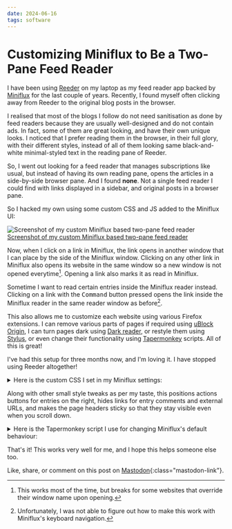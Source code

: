 ```yaml
---
date: 2024-06-16
tags: software
---
```


# Customizing Miniflux to Be a Two-Pane Feed Reader

I have been using [Reeder](https://reederapp.com/) on my laptop as my feed reader app backed by [Miniflux](https://miniflux.app/) for the last couple of years. Recently, I found myself often clicking away from Reeder to the original blog posts in the browser.

I realised that most of the blogs I follow do not need sanitisation as done by feed readers because they are usually well-designed and do not contain ads. In fact, some of them are great looking, and have their own unique looks. I noticed that I prefer reading them in the browser, in their full glory, with their different styles, instead of all of them looking same black-and-white minimal-styled text in the reading pane of Reeder.

So, I went out looking for a feed reader that manages subscriptions like usual, but instead of having its own reading pane, opens the articles in a side-by-side browser pane. And I found **none**. Not a single feed reader I could find with links displayed in a sidebar, and original posts in a browser pane.

So I hacked my own using some custom CSS and JS added to the Miniflux UI:

![Screenshot of my custom Miniflux based two-pane feed reader](https://fantastic.earth/system/media_attachments/files/112/332/268/041/648/969/original/756962eb32d4fa84.png "Screenshot of a hacked together feed reader comprised of two side-by-side browser windows, with links displayed in Miniflux in the browser window on the left side, and the article open in another browser window on the right side.")
[Screenshot of my custom Miniflux based two-pane feed reader](https://fantastic.earth/system/media_attachments/files/112/332/268/041/648/969/original/756962eb32d4fa84.png)

Now, when I click on a link in Miniflux, the link opens in another window that I can place by the side of the Miniflux window. Clicking on any other link in Miniflux also opens its website in the same window so a new window is not opened everytime[^1]. Opening a link also marks it as read in Miniflux.

[^1]: This works most of the time, but breaks for some websites that override their window name upon opening.

Sometime I want to read certain entries inside the Miniflux reader instead. Clicking on a link with the <kbd>Command</kbd> button pressed opens the link inside the Miniflux reader in the same reader window as before[^2].

[^2]: Unfortunately, I was not able to figure out how to make this work with Miniflux's keyboard navigation.

This also allows me to customize each website using various Firefox extensions. I can remove various parts of pages if required using [uBlock Origin](https://github.com/gorhill/uBlock), I can turn pages dark using [Dark reader](https://darkreader.org/), or restyle them using [Stylus](https://add0n.com/stylus.html), or even change their functionality using [Tapermonkey](https://www.tampermonkey.net/) scripts. All of this is great!

I've had this setup for three months now, and I'm loving it. I have stopped using Reeder altogether!

<details markdown="1">
<summary>Here is the custom CSS I set in my Miniflux settings:</summary>

```css
body {
  max-width: 55em;
}
.item {
  border: none;
}
.item-title {
  font-size: 1.2rem;
}
.item-meta {
  display: flex;
  justify-content: space-between;
}
.item-meta a {
  color: #AAA;
}
.item-meta-icons li > :is(a, button) {
  color: #AAA;
}
.item-meta-icons :is(a:is(:focus, :hover), button:is(:focus, :hover)) {
  color: lightsalmon;
}
.item-meta-info :is(a:is(:focus, :hover), button:is(:focus, :hover)) {
  color: lightblue;
}
.item-meta-icons li {
  margin-top: 0;
}
.item-meta .item-meta-icons-comments {
  display: none;
}
.item-meta-icons .item-meta-icons-external-url {
  margin-right: 0;
  display: none;
}
.item-meta-info {
  font-size: inherit;
}
.item-header .category {
  position: relative;
  bottom: 0.2em;
}
.item-header h2 a img {
  background-color: #eee;
}
.entry header h1, .entry header .entry-actions, .entry header .entry-meta {
  margin-bottom: 10px;
}
.entry-content pre {
  padding: 5px 10px;
}
.entry-content code {
  font-size: 0.95em;
}
.entry-actions :is(.page-button, .page-link) {
  &:is(:hover, :focus) {
    color: lightsalmon;
  }
}
.header {
  position: sticky;
  top: 0;
  background-color: var(--body-background);
  z-index: 2;
  padding-bottom: 0.5rem;
}
.page-header, section.entry {
  position: sticky;
  top: calc(0.9rem + 10px);
  background-color: var(--body-background);
  z-index: 2;
  padding-bottom: 0.5rem;
}
.header li a:hover, .entry header h1 a:hover, .page-header h1 a:hover {
  color: var(--link-hover-color);
}
:root {
--entry-content-color: #BABABA;
--body-background: #141414;
--entry-content-code-color: #dfdfdf;
--entry-content-code-background: #222;
--entry-content-code-border-color: transparent;
--category-link-hover-color: lightblue;
--category-has-unread-background-color: unset;
--category-has-unread-border-style: unset;
--category-has-unread-border-color: unset;
--feed-parsing-error-border-style: unset;
--feed-parsing-error-border-color: unset;
--feed-has-unread-background-color: unset;
--feed-has-unread-border-style: unset;
--feed-has-unread-border-color: unset;
}
```

</details>

Along with other small style tweaks as per my taste, this positions actions buttons for entries on the right, hides links for entry comments and external URLs, and makes the page headers sticky so that they stay visible even when you scroll down.

<details markdown="1">
<summary>Here is the Tapermonkey script I use for changing Miniflux's default behaviour:</summary>

```js
// ==UserScript==
// @name         Miniflux 2 Pane
// @match        https://reader.miniflux.app/*
// ==/UserScript==

(function() {
  'use strict';

  function openArticle(article, openInMinifluxReader) {
    let articleURL = openInMinifluxReader
      ? article.querySelector(".item-header h2 a").href
      : article.querySelector(".item-meta-icons-external-url a").href;
    if (window.open(articleURL, "miniflux-viewer")) {
      article
        .querySelector(".item-meta-icons-read button[data-value=unread]")
        .click();
    }
  }

  document.addEventListener("DOMContentLoaded", () => {
    document.querySelectorAll(".entry-item .item-title a").forEach(a => {
      a.addEventListener("click", function(ev) {
        ev.preventDefault();
        let article = a.parentElement.parentElement.parentElement;
        openArticle(article, ev.metaKey);
      });
    });
  });

})();
```

</details>

That's it! This works very well for me, and I hope this helps someone else too.

Like, share, or comment on this post on [Mastodon](https://fantastic.earth/@abnv/112625573297103844){:class="mastodon-link"}.
